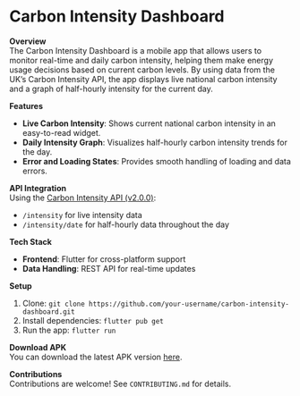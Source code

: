 # Carbon Intensity Dashboard

**Overview**  
The Carbon Intensity Dashboard is a mobile app that allows users to monitor real-time and daily carbon intensity, helping them make energy usage decisions based on current carbon levels. By using data from the UK’s Carbon Intensity API, the app displays live national carbon intensity and a graph of half-hourly intensity for the current day.

**Features**
- **Live Carbon Intensity**: Shows current national carbon intensity in an easy-to-read widget.
- **Daily Intensity Graph**: Visualizes half-hourly carbon intensity trends for the day.
- **Error and Loading States**: Provides smooth handling of loading and data errors.

**API Integration**  
Using the [Carbon Intensity API (v2.0.0)](https://carbon-intensity.github.io/api-definitions/#carbon-intensity-api-v2-0-0):
- `/intensity` for live intensity data
- `/intensity/date` for half-hourly data throughout the day

**Tech Stack**  
- **Frontend**: Flutter for cross-platform support
- **Data Handling**: REST API for real-time updates

**Setup**
1. Clone: `git clone https://github.com/your-username/carbon-intensity-dashboard.git`
2. Install dependencies: `flutter pub get`
3. Run the app: `flutter run`

**Download APK**  
You can download the latest APK version [here](https://drive.google.com/drive/folders/1wMEXSJoIv6JqwZ7IbWyaWZxUL2slN4TT?usp=drive_link).

**Contributions**  
Contributions are welcome! See `CONTRIBUTING.md` for details.